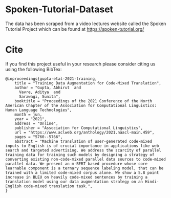 # Spoken-Tutorial-Dataset

The data has been scraped from a video lectures website called the Spoken Tutorial Project which can be found at https://spoken-tutorial.org/

# Cite 

If you find this project useful in your research please consider citing us using the following BibTex:
```
@inproceedings{gupta-etal-2021-training,
    title = "Training Data Augmentation for Code-Mixed Translation",
    author = "Gupta, Abhirut  and
      Vavre, Aditya  and
      Sarawagi, Sunita",
    booktitle = "Proceedings of the 2021 Conference of the North American Chapter of the Association for Computational Linguistics: Human Language Technologies",
    month = jun,
    year = "2021",
    address = "Online",
    publisher = "Association for Computational Linguistics",
    url = "https://www.aclweb.org/anthology/2021.naacl-main.459",
    pages = "5760--5766",
    abstract = "Machine translation of user-generated code-mixed inputs to English is of crucial importance in applications like web search and targeted advertising. We address the scarcity of parallel training data for training such models by designing a strategy of converting existing non-code-mixed parallel data sources to code-mixed parallel data. We present an m-BERT based procedure whose core learnable component is a ternary sequence labeling model, that can be trained with a limited code-mixed corpus alone. We show a 5.8 point increase in BLEU on heavily code-mixed sentences by training a translation model using our data augmentation strategy on an Hindi-English code-mixed translation task.",
}
```